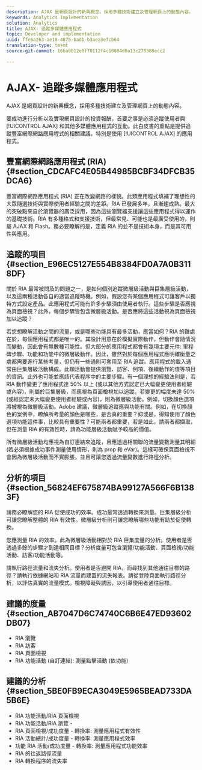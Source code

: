 ```yaml
---
description: AJAX 是網頁設計的新興概念，採用多種技術建立及管理網頁上的動態內容。
keywords: Analytics Implementation
solution: Analytics
title: AJAX- 追蹤多媒體應用程式
topic: Developer and implementation
uuid: ffe6a263-ae18-4875-badb-b3aea3efcb64
translation-type: tm+mt
source-git-commit: 16ba0b12e0f70112f4c10804d0a13c278388ecc2

---
```



# AJAX- 追蹤多媒體應用程式

AJAX 是網頁設計的新興概念，採用多種技術建立及管理網頁上的動態內容。

要成功進行分析以及實現網頁設計的投資報酬，首要之事是必須追蹤使用者與 [!UICONTROL AJAX] 和其他多媒體應用程式的互動。此白皮書的重點是提供追蹤豐富網際網路應用程式的相關建議，特別是使用 [!UICONTROL AJAX] 的應用程式。

## 豐富網際網路應用程式 (RIA) {#section_CDCAFC4E05B44985BCBF34DFCB35DCA6}

豐富網際網路應用程式 (RIA) 正在改變網路的樣貌。此類應用程式填補了理想性的大眾隨選技術與實際使用者經驗之間的差距。RIA 已發展多年，且漸趨成熟。最大的突破點來自於瀏覽器的廣泛採用，因為這些瀏覽器支援讓這些應用程式得以運作的基礎技術。RIA 有多種格式和支援技術，但最常見、可能也是最廣受使用的，則屬 AJAX 和 Flash。務必要瞭解的是，定義 RIA 的並不是技術本身，而是其可用性與應用。

## 追蹤的項目 {#section_E96EC5127E554B8384FD0A7A0B3118DF}

關於 RIA 最常被問及的問題之一，是如何個別追蹤微層級活動與巨集層級活動，以及這兩種活動各自的適當追蹤時機。例如，假設您有某個應用程式可讓客戶以獨特方式設定產品。此應用程式可能有許多步驟須由使用者執行。這些步驟是否應視為頁面檢視？此外，每個步驟皆包含微層級活動。是否應將這些活動視為頁面檢視加以追蹤？

若您想瞭解活動之間的流量，或是哪些功能具有最多活動，應當如何？RIA 的難處在於，每個應用程式都是唯一的。其設計用意在於模擬實際動作，但動作會隨情況而變動，因此會有無數種可能性。但大部分的應用程式都會有幾項主要元件: 里程碑步驟、功能和功能中的微層級動作。因此，雖然對於每個應用程式應明確衡量之處都需要進行某些考量，但仍有一些通則可套用至 RIA 追蹤。應用程式的載入通常由巨集層級活動構成。此類活動會提供瀏覽、訪客、例項、後續動作的值等項目的資訊。此外也可能並應該代表程序中的主要步驟。有一個理想的經驗法則是，若 RIA 動作變更了應用程式達 50% 以上 (或以其他方式認定已大幅變更使用者經驗或內容)，則屬於巨集層級，而應視為頁面檢視加以追蹤。若變更的幅度未達 50% (或經認定未大幅變更使用者經驗或內容)，則為微層級活動。例如，切換顏色選項將被視為微層級活動。Adobe 建議，微層級追蹤應與功能有關。例如，在切換顏色的案例中，瞭解所考量的顏色是哪些，是否真的重要？抑或是，得知使用了顏色選項功能這件事，比較具有重要性？可能兩者都重要，若是如此，請兩者都擷取，但在測量 RIA 的有效性時，請為功能層級活動賦予較高的價值。

所有微層級活動均應視為自訂連結來追蹤，且應透過相關聯的流量變數測量其明細 (若必須根據成功事件測量使用情形，則為 prop 和 eVar)。這樣可確保頁面檢視不會因為微層級活動而不實膨脹，並且可讓您透過流量變數進行路徑分析。

## 分析的項目 {#section_56824EF675874BA99127A566F6B1383F}

請務必瞭解您的 RIA 促使成功的效率。成功最常透過轉換來測量。巨集層級分析可讓您瞭解整體的 RIA 有效性。微層級分析則可讓您瞭解哪些功能有助於促使轉換。

您應測量 RIA 的效率。此為微層級活動相對於 RIA 巨集度量的分析。使用者是否透過多餘的步驟才到達相同目標？分析度量可包含瀏覽/功能活動、頁面檢視/功能活動、訪客/功能活動等。

請執行路徑流量和流失分析。使用者是否避開 RIA，而尋找到其他通往目標的路徑？請執行依據網站和 RIA 流量而建置的流失報表。請從登陸頁面執行路徑分析，以評估真實的流量模式。檢視障礙與誘因，以引導使用者通往目標。

## 建議的度量 {#section_AB7047D6C74740C6B6E47ED93602DB07}

* RIA 瀏覽
* RIA 訪客
* RIA 頁面檢視
* RIA 功能活動 (自訂連結): 測量點擊活動 (依功能)

## 建議的分析 {#section_5BE0FB9ECA3049E5965BEAD733DA5B6E}

* RIA 功能活動/RIA 頁面檢視
* RIA 功能活動/RIA 瀏覽 -
* RIA 頁面檢視/成功度量 - 轉換率: 測量應用程式有效性
* RIA 活動總計/成功度量 - 轉換率: 測量應用程式效率
* 功能 RIA 活動/成功度量 - 轉換率: 測量應用程式功能效率
* RIA 的往返路徑流量
* RIA 轉換程序的流失率

